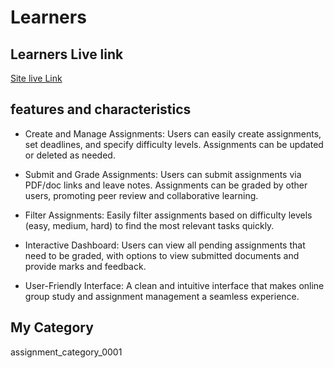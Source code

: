 
# Learners



## Learners Live link

[ Site live Link](https://paradiseretreat-41eda.web.app/)


## features and characteristics 
*  Create and Manage Assignments: 
 Users can easily create assignments, set deadlines, and specify difficulty levels. Assignments can be updated or deleted as needed.

* Submit and Grade Assignments:
 Users can submit assignments via PDF/doc links and leave notes. Assignments can be graded by other users, promoting peer review and collaborative learning.

*  Filter Assignments:
 Easily filter assignments based on difficulty levels (easy, medium, hard) to find the most relevant tasks quickly.

* Interactive Dashboard: 
Users can view all pending assignments that need to be graded, with options to view submitted documents and provide marks and feedback.

* User-Friendly Interface:
 A clean and intuitive interface that makes online group study and assignment management a seamless experience.



## My Category

 assignment_category_0001


